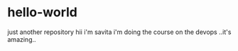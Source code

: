 # hello-world
just another repository
hii i'm savita i'm doing the course on the devops ..it's amazing..
